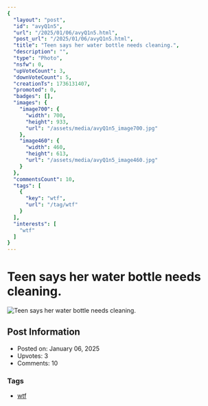 ```yaml
---
{
  "layout": "post",
  "id": "avyQ1n5",
  "url": "/2025/01/06/avyQ1n5.html",
  "post_url": "/2025/01/06/avyQ1n5.html",
  "title": "Teen says her water bottle needs cleaning.",
  "description": "",
  "type": "Photo",
  "nsfw": 0,
  "upVoteCount": 3,
  "downVoteCount": 5,
  "creationTs": 1736131407,
  "promoted": 0,
  "badges": [],
  "images": {
    "image700": {
      "width": 700,
      "height": 933,
      "url": "/assets/media/avyQ1n5_image700.jpg"
    },
    "image460": {
      "width": 460,
      "height": 613,
      "url": "/assets/media/avyQ1n5_image460.jpg"
    }
  },
  "commentsCount": 10,
  "tags": [
    {
      "key": "wtf",
      "url": "/tag/wtf"
    }
  ],
  "interests": [
    "wtf"
  ]
}
---
```


# Teen says her water bottle needs cleaning.

![Teen says her water bottle needs cleaning.](/assets/media/avyQ1n5_image700.jpg)

## Post Information

- Posted on: January 06, 2025
- Upvotes: 3
- Comments: 10

### Tags

- [wtf](/tag/wtf)
